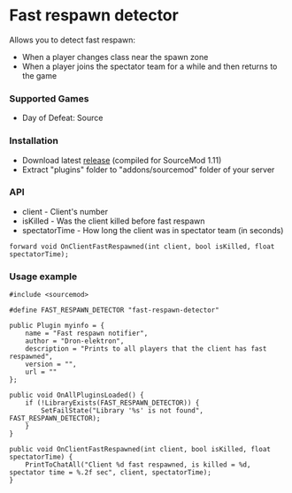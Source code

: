 # Fast respawn detector

Allows you to detect fast respawn:

* When a player changes class near the spawn zone
* When a player joins the spectator team for a while and then returns to the game

### Supported Games

* Day of Defeat: Source

### Installation

* Download latest [release](https://github.com/dronelektron/fast-respawn-detector/releases) (compiled for SourceMod 1.11)
* Extract "plugins" folder to "addons/sourcemod" folder of your server

### API

* client - Client's number
* isKilled - Was the client killed before fast respawn
* spectatorTime - How long the client was in spectator team (in seconds)

```
forward void OnClientFastRespawned(int client, bool isKilled, float spectatorTime);
```

### Usage example

```
#include <sourcemod>

#define FAST_RESPAWN_DETECTOR "fast-respawn-detector"

public Plugin myinfo = {
    name = "Fast respawn notifier",
    author = "Dron-elektron",
    description = "Prints to all players that the client has fast respawned",
    version = "",
    url = ""
};

public void OnAllPluginsLoaded() {
    if (!LibraryExists(FAST_RESPAWN_DETECTOR)) {
        SetFailState("Library '%s' is not found", FAST_RESPAWN_DETECTOR);
    }
}

public void OnClientFastRespawned(int client, bool isKilled, float spectatorTime) {
    PrintToChatAll("Client %d fast respawned, is killed = %d, spectator time = %.2f sec", client, spectatorTime);
}
```
